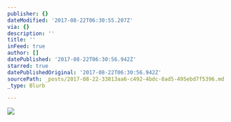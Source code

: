 ```yaml
---
publisher: {}
dateModified: '2017-08-22T06:30:55.207Z'
via: {}
description: ''
title: ''
inFeed: true
author: []
datePublished: '2017-08-22T06:30:56.942Z'
starred: true
datePublishedOriginal: '2017-08-22T06:30:56.942Z'
sourcePath: _posts/2017-08-22-33813aa6-c492-4bdc-8ad5-495ebd7f5396.md
_type: Blurb

---
```

![](https://the-grid-user-content.s3-us-west-2.amazonaws.com/6df32790-a548-49b5-899d-0fb753a8ac61.jpg)
